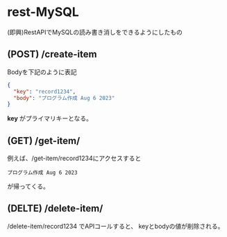 # rest-MySQL
(即興)RestAPIでMySQLの読み書き消しをできるようにしたもの

## (POST) /create-item
Bodyを下記のように表記
```JSON
{
  "key": "record1234",
  "body": "プログラム作成 Aug 6 2023"
}
```
**key** がプライマリキーとなる。

## (GET) /get-item/<key>
例えば、/get-item/record1234にアクセスすると
```
プログラム作成 Aug 6 2023
```
が帰ってくる。


## (DELTE) /delete-item/<key>
/delete-item/record1234
でAPIコールすると、
keyとbodyの値が削除される。
